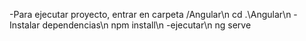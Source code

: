 -Para ejecutar proyecto, entrar en carpeta /Angular\n
    cd .\Angular\\n
-Instalar dependencias\n
    npm install\n
-ejecutar\n
    ng serve
